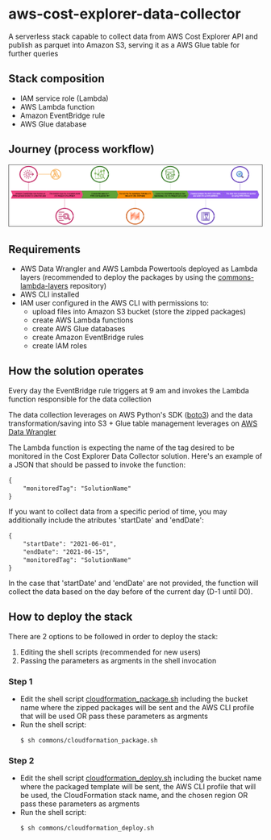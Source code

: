 # aws-cost-explorer-data-collector

A serverless stack capable to collect data from AWS Cost Explorer API and publish as parquet into Amazon S3, serving it as a AWS Glue table for further queries

## Stack composition

- IAM service role (Lambda)
- AWS Lambda function
- Amazon EventBridge rule
- AWS Glue database

## Journey (process workflow)

![data-collector-journey.png](utils/data-collector-journey.png)

## Requirements

- AWS Data Wrangler and AWS Lambda Powertools deployed as Lambda layers (recommended to deploy the packages by using the [commons-lambda-layers](https://github.com/lmassaoy/commons-lambda-layers) repository)
- AWS CLI installed
- IAM user configured in the AWS CLI with permissions to:
    - upload files into Amazon S3 bucket (store the zipped packages)
    - create AWS Lambda functions
    - create AWS Glue databases
    - create Amazon EventBridge rules
    - create IAM roles

## How the solution operates

Every day the EventBridge rule triggers at 9 am and invokes the Lambda function responsible for the data collection

The data collection leverages on AWS Python's SDK ([boto3](https://boto3.amazonaws.com/v1/documentation/api/latest/reference/services/ce.html)) and the data transformation/saving into S3 + Glue table management leverages on [AWS Data Wrangler](https://github.com/awslabs/aws-data-wrangler)

The Lambda function is expecting the name of the tag desired to be monitored in the Cost Explorer Data Collector solution. Here's an example of a JSON that should be passed to invoke the function:
```
{
    "monitoredTag": "SolutionName"
}
```
If you want to collect data from a specific period of time, you may additionally include the atributes 'startDate' and 'endDate':
```
{
    "startDate": "2021-06-01",
    "endDate": "2021-06-15",
    "monitoredTag": "SolutionName"
}
```
In the case that 'startDate' and 'endDate' are not provided, the function will collect the data based on the day before of the current day (D-1 until D0).


## How to deploy the stack

There are 2 options to be followed in order to deploy the stack:
1. Editing the shell scripts (recommended for new users)
2. Passing the parameters as argments in the shell invocation

### Step 1

- Edit the shell script [cloudformation_package.sh](cloudformation/cloudformation_package.sh) including the bucket name where the zipped packages will be sent and the AWS CLI profile that will be used OR pass these parameters as argments
- Run the shell script:
    ```
    $ sh commons/cloudformation_package.sh
    ```
### Step 2

- Edit the shell script [cloudformation_deploy.sh](cloudformation/cloudformation_deploy.sh) including the bucket name where the packaged template will be sent, the AWS CLI profile that will be used, the CloudFormation stack name, and the chosen region OR pass these parameters as argments
- Run the shell script:
    ```
    $ sh commons/cloudformation_deploy.sh
    ```